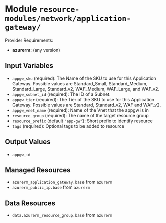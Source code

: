 
# Module `resource-modules/network/application-gateway/`

Provider Requirements:
* **azurerm:** (any version)

## Input Variables
* `appgw_sku` (required): The Name of the SKU to use for this Application Gateway. Possible values are Standard_Small, Standard_Medium, Standard_Large, Standard_v2, WAF_Medium, WAF_Large, and WAF_v2.
* `appgw_subnet_id` (required): The ID of a Subnet.
* `appgw_tier` (required): The Tier of the SKU to use for this Application Gateway. Possible values are Standard, Standard_v2, WAF and WAF_v2.
* `appgw_vnet_name` (required): Name of the Vnet that the appgw is in
* `resource_group` (required): The name of the target resource group
* `resource_prefix` (default `"app-gw"`): Short prefix to identify resource
* `tags` (required): Optional tags to be added to resource

## Output Values
* `appgw_id`

## Managed Resources
* `azurerm_application_gateway.base` from `azurerm`
* `azurerm_public_ip.base` from `azurerm`

## Data Resources
* `data.azurerm_resource_group.base` from `azurerm`

